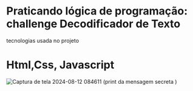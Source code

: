 # Praticando lógica de programação: challenge Decodificador de Texto
tecnologias usada no projeto
# Html,Css, Javascript

![Captura de tela 2024-08-12 084611](https://github.com/user-attachments/assets/ed874ba0-0031-4936-8a53-3efa9a45d189) (print da mensagem secreta )
